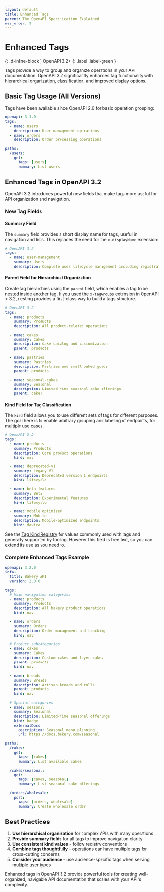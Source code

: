 ```yaml
---
layout: default
title: Enhanced Tags
parent: The OpenAPI Specification Explained
nav_order: 9
---
```


# Enhanced Tags
{: .d-inline-block }
OpenAPI 3.2+
{: .label .label-green }

Tags provide a way to group and organize operations in your API documentation. OpenAPI 3.2 significantly enhances tag functionality with hierarchical organization, classification, and improved display options.

## Basic Tag Usage (All Versions)

Tags have been available since OpenAPI 2.0 for basic operation grouping:

```yaml
openapi: 3.1.0
tags:
  - name: users
    description: User management operations
  - name: orders
    description: Order processing operations

paths:
  /users:
    get:
      tags: [users]
      summary: List users
```

## Enhanced Tags in OpenAPI 3.2

OpenAPI 3.2 introduces powerful new fields that make tags more useful for API organization and navigation.

### New Tag Fields

#### Summary Field

The `summary` field provides a short display name for tags, useful in navigation and lists. This replaces the need for the `x-displayName` extension:

```yaml
# OpenAPI 3.2
tags:
  - name: user-management
    summary: Users
    description: Complete user lifecycle management including registration, authentication, and profile management
```

#### Parent Field for Hierarchical Organization

Create tag hierarchies using the `parent` field, which enables a tag to be nested inside another tag.
If you used the `x-tagGroups` extension in OpenAPI < 3.2, nesting provides a first-class way to build a tags structure.

```yaml
# OpenAPI 3.2
tags:
  - name: products
    summary: Products
    description: All product-related operations

  - name: cakes
    summary: Cakes
    description: Cake catalog and customization
    parent: products

  - name: pastries
    summary: Pastries
    description: Pastries and small baked goods
    parent: products

  - name: seasonal-cakes
    summary: Seasonal
    description: Limited-time seasonal cake offerings
    parent: cakes
```

#### Kind Field for Tag Classification

The `kind` field allows you to use different sets of tags for different purposes.
The goal here is to enable arbitrary grouping and labeling of endpoints, for multiple use cases.

```yaml
# OpenAPI 3.2
tags:
  - name: products
    summary: Products
    description: Core product operations
    kind: nav 

  - name: deprecated-v1
    summary: Legacy V1
    description: Deprecated version 1 endpoints
    kind: lifecycle 

  - name: beta-features
    summary: Beta
    description: Experimental features
    kind: lifecycle

  - name: mobile-optimized
    summary: Mobile
    description: Mobile-optimized endpoints
    kind: device
```

See the [Tag Kind Registry](https://spec.openapis.org/registry/tag-kind/index.html) for values commonly used with tags and generally supported by tooling.
However this field is free text, so you can extend its use as you need to.

### Complete Enhanced Tags Example

```yaml
openapi: 3.2.0
info:
  title: Bakery API
  version: 2.0.0

tags:
  # Main navigation categories
  - name: products
    summary: Products
    description: All bakery product operations
    kind: nav

  - name: orders
    summary: Orders
    description: Order management and tracking
    kind: nav

  # Product subcategories
  - name: cakes
    summary: Cakes
    description: Custom cakes and layer cakes
    parent: products
    kind: nav

  - name: breads
    summary: Breads
    description: Artisan breads and rolls
    parent: products
    kind: nav

  # Special categories
  - name: seasonal
    summary: Seasonal
    description: Limited-time seasonal offerings
    kind: badge
    externalDocs:
      description: Seasonal menu planning
      url: https://docs.bakery.com/seasonal

paths:
  /cakes:
    get:
      tags: [cakes]
      summary: List available cakes

  /cakes/seasonal:
    get:
      tags: [cakes, seasonal]
      summary: List seasonal cake offerings

  /orders/wholesale:
    post:
      tags: [orders, wholesale]
      summary: Create wholesale order
```

## Best Practices

1. **Use hierarchical organization** for complex APIs with many operations
2. **Provide summary fields** for all tags to improve navigation clarity
3. **Use consistent kind values** - follow registry conventions
4. **Combine tags thoughtfully** - operations can have multiple tags for cross-cutting concerns
5. **Consider your audience** - use audience-specific tags when serving multiple user types

Enhanced tags in OpenAPI 3.2 provide powerful tools for creating well-organized, navigable API documentation that scales with your API's complexity.
